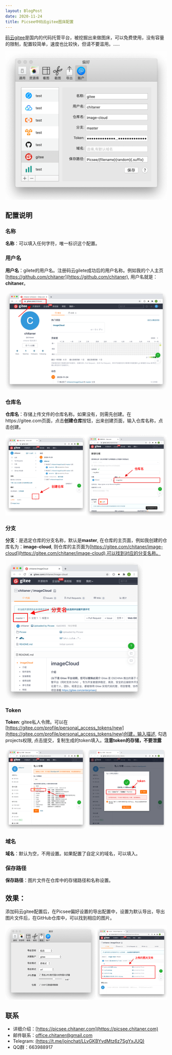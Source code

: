 ```yaml
---
layout: BlogPost
date: 2020-11-24
title: Picsee中码云gitee图床配置
---
```


[码云gitee](https://gitee.com)是国内的代码托管平台，被挖掘出来做图床，可以免费使用，没有容量的限制，配置较简单，速度也比较快，但请不要滥用。.....
<!-- more -->

![gitee](./images/Picsee_imageCloud_gitee/gitee.png)

## 配置说明

### 名称
**名称**：可以填入任何字符，唯一标识这个配置。

### 用户名
**用户名**：gilete的用户名。注册码云gilete成功后的用户名称。例如我的个人主页[https://github.com/chitaner](https://github.com/chitaner), 用户名就是：**chitaner**。

![profile](./images/Picsee_imageCloud_gitee/profile.png)

### 仓库名
**仓库名**：存储上传文件的仓库名称。如果没有，则需先创建。在https://gitee.com页面，点击**创建仓库**按钮，出来创建页面，输入仓库名称，点击创建。

![仓库名](./images/Picsee_imageCloud_gitee/repository.png)

### 分支
**分支**：是选定仓库的分支名称，默认是**master**, 在仓库的主页面，例如我创建的仓库名为：**image-cloud**, 则仓库的主页面为[https://gitee.com/chitaner/image-cloud](https://gitee.com/chitaner/image-cloud),可以找到对应的分支名称。

![branch](./images/Picsee_imageCloud_gitee/branch.png)

### Token
**Token**: gitee私人令牌。可以在[https://gitee.com/profile/personal_access_tokens/new](https://gitee.com/profile/personal_access_tokens/new)创建，输入描述, 勾选projects权限, 点击提交，复制生成的token填入。**注意token的存储，不要泄露**

![token](./images/Picsee_imageCloud_gitee/token.png)

### 域名
**域名**：默认为空，不用设置。如果配置了自定义的域名，可以填入。

### 保存路径
**保存路径**：图片文件在仓库中的存储路径和名称设置。

## 效果：
添加码云gitee配置后，在Picsee偏好设置的导出配置中，设置为默认导出，导出图片文件后，在GitHub仓库中，可以找到相应的图片。

![result](./images/Picsee_imageCloud_gitee/result.png)

## 联系
- 详细介绍：[https://picsee.chitaner.com](https://picsee.chitaner.com)
- 邮件联系：[office.chitaner@gmail.com](mailto:office.chitaner@gmail.com)
- Telegram: [(https://t.me/joinchat/LLvGKBYvdMtz6z7SgYxJUQ)](https://t.me/joinchat/LLvGKBYvdMtz6z7SgYxJUQ)
- QQ群：663988917